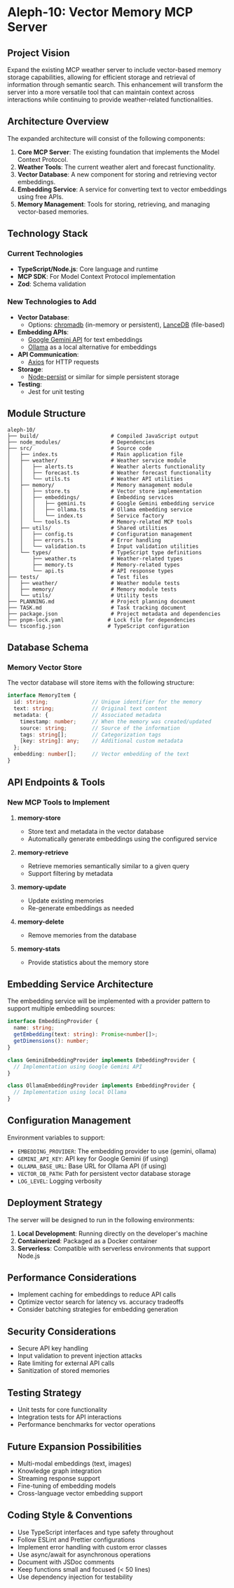 # Aleph-10: Vector Memory MCP Server

## Project Vision

Expand the existing MCP weather server to include vector-based memory storage capabilities, allowing for efficient storage and retrieval of information through semantic search. This enhancement will transform the server into a more versatile tool that can maintain context across interactions while continuing to provide weather-related functionalities.

## Architecture Overview

The expanded architecture will consist of the following components:

1. **Core MCP Server**: The existing foundation that implements the Model Context Protocol.
2. **Weather Tools**: The current weather alert and forecast functionality.
3. **Vector Database**: A new component for storing and retrieving vector embeddings.
4. **Embedding Service**: A service for converting text to vector embeddings using free APIs.
5. **Memory Management**: Tools for storing, retrieving, and managing vector-based memories.

## Technology Stack

### Current Technologies
- **TypeScript/Node.js**: Core language and runtime
- **MCP SDK**: For Model Context Protocol implementation
- **Zod**: Schema validation

### New Technologies to Add
- **Vector Database**: 
  - Options: [chromadb](https://www.trychroma.com/) (in-memory or persistent), [LanceDB](https://lancedb.github.io/lancedb/) (file-based)
- **Embedding APIs**:
  - [Google Gemini API](https://ai.google.dev/gemini-api) for text embeddings
  - [Ollama](https://ollama.com/) as a local alternative for embeddings
- **API Communication**:
  - [Axios](https://axios-http.com/) for HTTP requests
- **Storage**:
  - [Node-persist](https://github.com/simonlast/node-persist) or similar for simple persistent storage
- **Testing**:
  - Jest for unit testing

## Module Structure

```
aleph-10/
├── build/                       # Compiled JavaScript output
├── node_modules/                # Dependencies
├── src/                         # Source code
│   ├── index.ts                 # Main application file
│   ├── weather/                 # Weather service module
│   │   ├── alerts.ts            # Weather alerts functionality
│   │   ├── forecast.ts          # Weather forecast functionality
│   │   └── utils.ts             # Weather API utilities
│   ├── memory/                  # Memory management module
│   │   ├── store.ts             # Vector store implementation
│   │   ├── embeddings/          # Embedding services
│   │   │   ├── gemini.ts        # Google Gemini embedding service
│   │   │   ├── ollama.ts        # Ollama embedding service
│   │   │   └── index.ts         # Service factory
│   │   └── tools.ts             # Memory-related MCP tools
│   ├── utils/                   # Shared utilities
│   │   ├── config.ts            # Configuration management
│   │   ├── errors.ts            # Error handling
│   │   └── validation.ts        # Input validation utilities
│   └── types/                   # TypeScript type definitions
│       ├── weather.ts           # Weather-related types
│       ├── memory.ts            # Memory-related types
│       └── api.ts               # API response types
├── tests/                       # Test files
│   ├── weather/                 # Weather module tests
│   ├── memory/                  # Memory module tests
│   └── utils/                   # Utility tests
├── PLANNING.md                  # Project planning document
├── TASK.md                      # Task tracking document
├── package.json                 # Project metadata and dependencies
├── pnpm-lock.yaml              # Lock file for dependencies
└── tsconfig.json               # TypeScript configuration
```

## Database Schema

### Memory Vector Store

The vector database will store items with the following structure:

```typescript
interface MemoryItem {
  id: string;              // Unique identifier for the memory
  text: string;            // Original text content
  metadata: {              // Associated metadata
    timestamp: number;     // When the memory was created/updated
    source: string;        // Source of the information
    tags: string[];        // Categorization tags
    [key: string]: any;    // Additional custom metadata
  };
  embedding: number[];     // Vector embedding of the text
}
```

## API Endpoints & Tools

### New MCP Tools to Implement

1. **memory-store**
   - Store text and metadata in the vector database
   - Automatically generate embeddings using the configured service

2. **memory-retrieve**
   - Retrieve memories semantically similar to a given query
   - Support filtering by metadata

3. **memory-update**
   - Update existing memories
   - Re-generate embeddings as needed

4. **memory-delete**
   - Remove memories from the database

5. **memory-stats**
   - Provide statistics about the memory store

## Embedding Service Architecture

The embedding service will be implemented with a provider pattern to support multiple embedding sources:

```typescript
interface EmbeddingProvider {
  name: string;
  getEmbedding(text: string): Promise<number[]>;
  getDimensions(): number;
}

class GeminiEmbeddingProvider implements EmbeddingProvider {
  // Implementation using Google Gemini API
}

class OllamaEmbeddingProvider implements EmbeddingProvider {
  // Implementation using local Ollama
}
```

## Configuration Management

Environment variables to support:

- `EMBEDDING_PROVIDER`: The embedding provider to use (gemini, ollama)
- `GEMINI_API_KEY`: API key for Google Gemini (if using)
- `OLLAMA_BASE_URL`: Base URL for Ollama API (if using)
- `VECTOR_DB_PATH`: Path for persistent vector database storage
- `LOG_LEVEL`: Logging verbosity

## Deployment Strategy

The server will be designed to run in the following environments:

1. **Local Development**: Running directly on the developer's machine
2. **Containerized**: Packaged as a Docker container
3. **Serverless**: Compatible with serverless environments that support Node.js

## Performance Considerations

- Implement caching for embeddings to reduce API calls
- Optimize vector search for latency vs. accuracy tradeoffs
- Consider batching strategies for embedding generation

## Security Considerations

- Secure API key handling
- Input validation to prevent injection attacks
- Rate limiting for external API calls
- Sanitization of stored memories

## Testing Strategy

- Unit tests for core functionality
- Integration tests for API interactions
- Performance benchmarks for vector operations

## Future Expansion Possibilities

- Multi-modal embeddings (text, images)
- Knowledge graph integration
- Streaming response support
- Fine-tuning of embedding models
- Cross-language vector embedding support

## Coding Style & Conventions

- Use TypeScript interfaces and type safety throughout
- Follow ESLint and Prettier configurations
- Implement error handling with custom error classes
- Use async/await for asynchronous operations
- Document with JSDoc comments
- Keep functions small and focused (< 50 lines)
- Use dependency injection for testability
